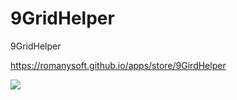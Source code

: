 # 9GridHelper
9GridHelper

https://romanysoft.github.io/apps/store/9GirdHelper

![](https://romanysoft.github.io/apps/store/9GirdHelper/images/screen/c0.jpg)

